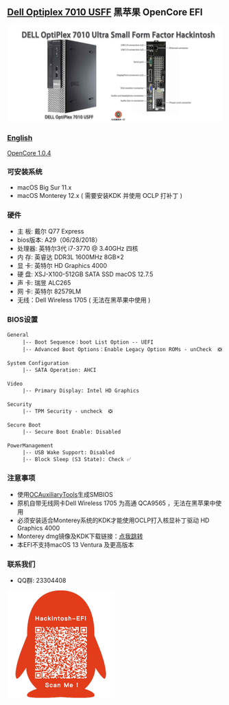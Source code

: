 ## **[Dell Optiplex 7010 USFF](https://github.com/hackintosh-club/DELL-7010-USFF-OpenCore)  黑苹果 OpenCore EFI**

![image](ScreenShot/dell7010usff.jpg)

### [English](README.EN.md)

[OpenCore 1.0.4](https://github.com/acidanthera/OpenCorePkg)

### 可安装系统

- macOS Big Sur 11.x
- macOS Monterey 12.x ( 需要安装KDK 并使用 OCLP 打补丁 )

### 硬件

- 主   板: 戴尔 Q77 Express
- bios版本: A29（06/28/2018）
- 处理器: 英特尔3代  i7-3770  @ 3.40GHz 四核
- 内   存: 英睿达 DDR3L 1600MHz 8GB×2
- 显   卡: 英特尔 HD Graphics 4000
- 硬   盘: XSJ-X100-512GB SATA SSD macOS 12.7.5
- 声   卡: 瑞昱 ALC265
- 网   卡: 英特尔 82579LM
- 无线：Dell Wireless 1705 ( 无法在黑苹果中使用 )

### BIOS设置

```
General
     |-- Boot Sequence：boot List Option -- UEFI
     |-- Advanced Boot Options：Enable Legacy Option ROMs - unCheck  ❎  

System Configuration
	 |-- SATA Operation: AHCI

Video
	 |-- Primary Display: Intel HD Graphics

Security
	 |-- TPM Security - uncheck  ❎  
 
Secure Boot
	 |-- Secure Boot Enable: Disabled

PowerManagement
	 |-- USB Wake Support: Disabled
	 |-- Block Sleep (S3 State): Check ✅
```

### 注意事项

- 使用[OCAuxiliaryTools](https://github.com/ic005k/OCAuxiliaryTools/releases)生成SMBIOS
- 原机自带无线网卡Dell Wireless 1705 为高通 QCA9565 ，无法在黑苹果中使用
- 必须安装适合Monterey系统的KDK才能使用OCLP打入核显补丁驱动 HD Graphics 4000
- Monterey dmg镜像及KDK下载链接：[点我跳转](https://hackintosh.club/d/10000080)
- 本EFI不支持macOS 13 Ventura 及更高版本

### 联系我们

- QQ群: 23304408

![image](ScreenShot/QRCode.png)